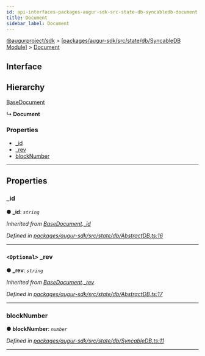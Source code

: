 ```yaml
---
id: api-interfaces-packages-augur-sdk-src-state-db-syncabledb-document
title: Document
sidebar_label: Document
---
```


[@augurproject/sdk](api-readme.md) > [[packages/augur-sdk/src/state/db/SyncableDB Module]](api-modules-packages-augur-sdk-src-state-db-syncabledb-module.md) > [Document](api-interfaces-packages-augur-sdk-src-state-db-syncabledb-document.md)

## Interface

## Hierarchy

 [BaseDocument](api-interfaces-packages-augur-sdk-src-state-db-abstractdb-basedocument.md)

**↳ Document**

### Properties

* [_id](api-interfaces-packages-augur-sdk-src-state-db-syncabledb-document.md#_id)
* [_rev](api-interfaces-packages-augur-sdk-src-state-db-syncabledb-document.md#_rev)
* [blockNumber](api-interfaces-packages-augur-sdk-src-state-db-syncabledb-document.md#blocknumber)

---

## Properties

<a id="_id"></a>

###  _id

**● _id**: *`string`*

*Inherited from [BaseDocument](api-interfaces-packages-augur-sdk-src-state-db-abstractdb-basedocument.md).[_id](api-interfaces-packages-augur-sdk-src-state-db-abstractdb-basedocument.md#_id)*

*Defined in [packages/augur-sdk/src/state/db/AbstractDB.ts:16](https://github.com/AugurProject/augur/blob/a689f5d0f9/packages/augur-sdk/src/state/db/AbstractDB.ts#L16)*

___
<a id="_rev"></a>

### `<Optional>` _rev

**● _rev**: *`string`*

*Inherited from [BaseDocument](api-interfaces-packages-augur-sdk-src-state-db-abstractdb-basedocument.md).[_rev](api-interfaces-packages-augur-sdk-src-state-db-abstractdb-basedocument.md#_rev)*

*Defined in [packages/augur-sdk/src/state/db/AbstractDB.ts:17](https://github.com/AugurProject/augur/blob/a689f5d0f9/packages/augur-sdk/src/state/db/AbstractDB.ts#L17)*

___
<a id="blocknumber"></a>

###  blockNumber

**● blockNumber**: *`number`*

*Defined in [packages/augur-sdk/src/state/db/SyncableDB.ts:11](https://github.com/AugurProject/augur/blob/a689f5d0f9/packages/augur-sdk/src/state/db/SyncableDB.ts#L11)*

___

